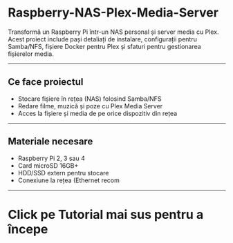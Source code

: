 # Raspberry-NAS-Plex-Media-Server
Transformă un Raspberry Pi într-un NAS personal și server media cu Plex. Acest proiect include pași detaliați de instalare, configurații pentru Samba/NFS, fișiere Docker pentru Plex și sfaturi pentru gestionarea fișierelor media.

---

## Ce face proiectul
- Stocare fișiere în rețea (NAS) folosind Samba/NFS  
- Redare filme, muzică și poze cu Plex Media Server  
- Acces la fișiere și media de pe orice dispozitiv din rețea

---

## Materiale necesare
- Raspberry Pi 2, 3 sau 4  
- Card microSD 16GB+  
- HDD/SSD extern pentru stocare  
- Conexiune la rețea (Ethernet recom

---

# Click pe Tutorial mai sus pentru a începe
